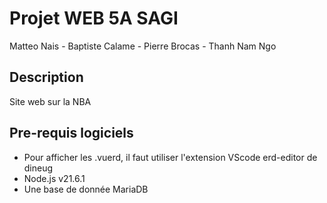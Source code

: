 # Projet WEB 5A SAGI
Matteo Nais - Baptiste Calame - Pierre Brocas - Thanh Nam Ngo
 

## Description
Site web sur la NBA


## Pre-requis logiciels
- Pour afficher les .vuerd, il faut utiliser l'extension VScode erd-editor de dineug
- Node.js v21.6.1
- Une base de donnée MariaDB





